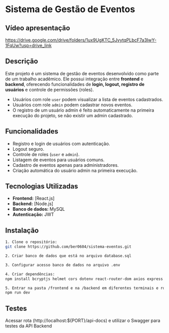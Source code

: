 # Sistema de Gestão de Eventos

## Vídeo apresentação
https://drive.google.com/drive/folders/1ux9UgKTC_5JvytqPLbcF7a3IwY-1FqUw?usp=drive_link

## Descrição
Este projeto é um sistema de gestão de eventos desenvolvido como parte de um trabalho acadêmico. Ele possui integração entre **frontend** e **backend**, oferecendo funcionalidades de **login, logout, registro de usuários** e controle de permissões (roles).  

- Usuários com role `user` podem visualizar a lista de eventos cadastrados.  
- Usuários com role `admin` podem cadastrar novos eventos.  
- O registro de um usuário admin é feito automaticamente na primeira execução do projeto, se não existir um admin cadastrado.

## Funcionalidades
- Registro e login de usuários com autenticação.  
- Logout seguro.  
- Controle de roles (`user` e `admin`).  
- Listagem de eventos para usuários comuns.  
- Cadastro de eventos apenas para administradores.  
- Criação automática do usuário admin na primeira execução.

## Tecnologias Utilizadas
- **Frontend:** [React.js]
- **Backend:** [Node.js] 
- **Banco de dados:** MySQL
- **Autenticação:** JWT  

## Instalação

```bash
1. Clone o repositório:  
git clone https://github.com/ber0604/sistema-eventos.git

2. Criar banco de dados que está no arquivo database.sql

3. Configurar acesso banco de dados no arquivo .env

4. Criar dependências:
npm install bcryptjs helmet cors dotenv react-router-dom axios express mysql2 swagger-ui-express yamljs

5. Entrar na pasta /frontend e na /backend em diferentes terminais e rodar o comando:
npm run dev
```

## Testes
  Acessar rota (http://localhost:${PORT}/api-docs) e utilizar o Swagger para testes da API Backend





